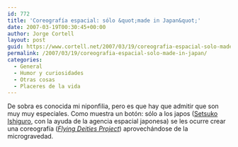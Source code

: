 ```yaml
---
id: 772
title: 'Coreografí­a espacial: sólo &quot;made in Japan&quot;'
date: 2007-03-19T00:30:45+00:00
author: Jorge Cortell
layout: post
guid: https://www.cortell.net/2007/03/19/coreografia-espacial-solo-made-in-japan/
permalink: /2007/03/19/coreografia-espacial-solo-made-in-japan/
categories:
  - General
  - Humor y curiosidades
  - Otras cosas
  - Placeres de la vida
---
```

De sobra es conocida mi niponfilia, pero es que hay que admitir que son muy muy especiales. Como muestra un botón: sólo a los japos (<a target="_blank" title="bio" href="https://www.olats.org/space/colloques/expandingspace/expandingspace.html#Ishiguro">Setsuko Ishiguro</a>, con la ayuda de la agencia espacial japonesa) se les ocurre crear una coreografí­a (<a target="_blank" title="project" href="https://isdc.xisp.net/~kmiller/isdc_archive/isdc.php?link=personSelect&person_id=290"><em>Flying Deities Project</em></a>) aprovechándose de la microgravedad.